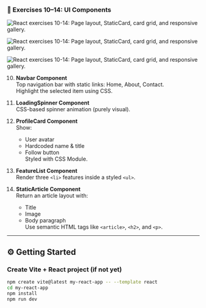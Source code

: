 ### 🧩 Exercises 10–14: UI Components

![React exercises 10-14: Page layout, StaticCard, card grid, and responsive gallery.](https://i.pinimg.com/736x/f4/14/ca/f414ca99d584aac979f29ab0a3dcf57f.jpg)

![React exercises 10-14: Page layout, StaticCard, card grid, and responsive gallery.](https://i.pinimg.com/736x/2c/b4/e3/2cb4e3db402c074ea1a7ad3e80da469e.jpg)

![React exercises 10-14: Page layout, StaticCard, card grid, and responsive gallery.](https://i.pinimg.com/736x/a1/4a/42/a14a428acd805ddc222297d7cc20ff70.jpg)

10. **Navbar Component**  
    Top navigation bar with static links: Home, About, Contact.  
    Highlight the selected item using CSS.

11. **LoadingSpinner Component**  
    CSS-based spinner animation (purely visual).

12. **ProfileCard Component**  
    Show:
    - User avatar
    - Hardcoded name & title
    - Follow button  
    Styled with CSS Module.

13. **FeatureList Component**  
    Render three `<li>` features inside a styled `<ul>`.

14. **StaticArticle Component**  
    Return an article layout with:
    - Title
    - Image
    - Body paragraph  
    Use semantic HTML tags like `<article>`, `<h2>`, and `<p>`.

---

## ⚙️ Getting Started

### Create Vite + React project (if not yet)
```bash
npm create vite@latest my-react-app -- --template react
cd my-react-app
npm install
npm run dev
